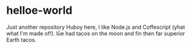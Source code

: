# helloe-world
Just another repository
Huboy here, I like Node.js and Coffescript (yhat what I'm made of!).
Iǘe had tacos on the moon and fin then far superior Earth tacos.

